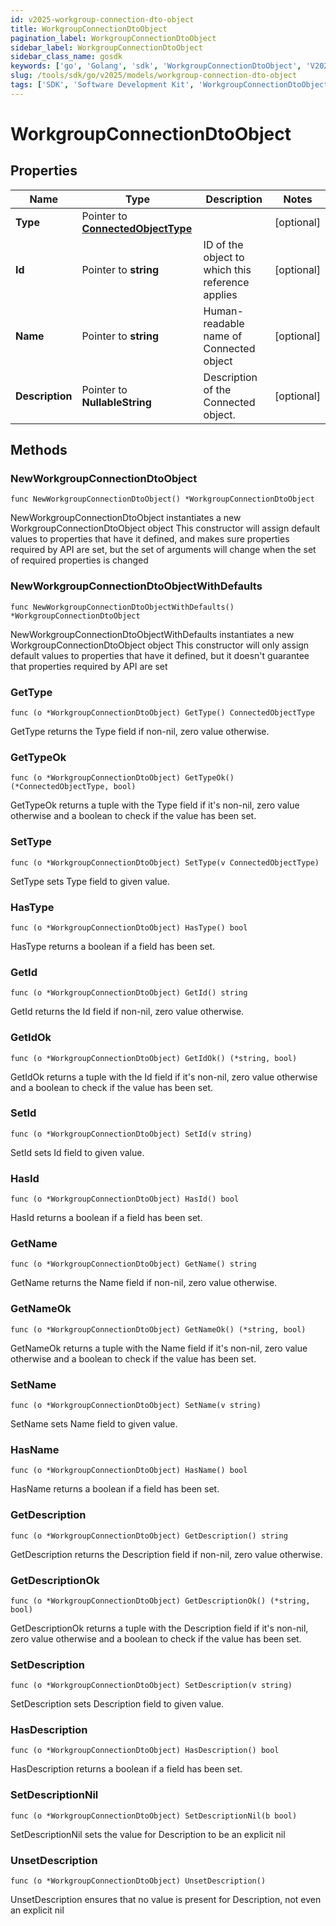 ```yaml
---
id: v2025-workgroup-connection-dto-object
title: WorkgroupConnectionDtoObject
pagination_label: WorkgroupConnectionDtoObject
sidebar_label: WorkgroupConnectionDtoObject
sidebar_class_name: gosdk
keywords: ['go', 'Golang', 'sdk', 'WorkgroupConnectionDtoObject', 'V2025WorkgroupConnectionDtoObject'] 
slug: /tools/sdk/go/v2025/models/workgroup-connection-dto-object
tags: ['SDK', 'Software Development Kit', 'WorkgroupConnectionDtoObject', 'V2025WorkgroupConnectionDtoObject']
---
```


# WorkgroupConnectionDtoObject

## Properties

Name | Type | Description | Notes
------------ | ------------- | ------------- | -------------
**Type** | Pointer to [**ConnectedObjectType**](connected-object-type) |  | [optional] 
**Id** | Pointer to **string** | ID of the object to which this reference applies | [optional] 
**Name** | Pointer to **string** | Human-readable name of Connected object | [optional] 
**Description** | Pointer to **NullableString** | Description of the Connected object. | [optional] 

## Methods

### NewWorkgroupConnectionDtoObject

`func NewWorkgroupConnectionDtoObject() *WorkgroupConnectionDtoObject`

NewWorkgroupConnectionDtoObject instantiates a new WorkgroupConnectionDtoObject object
This constructor will assign default values to properties that have it defined,
and makes sure properties required by API are set, but the set of arguments
will change when the set of required properties is changed

### NewWorkgroupConnectionDtoObjectWithDefaults

`func NewWorkgroupConnectionDtoObjectWithDefaults() *WorkgroupConnectionDtoObject`

NewWorkgroupConnectionDtoObjectWithDefaults instantiates a new WorkgroupConnectionDtoObject object
This constructor will only assign default values to properties that have it defined,
but it doesn't guarantee that properties required by API are set

### GetType

`func (o *WorkgroupConnectionDtoObject) GetType() ConnectedObjectType`

GetType returns the Type field if non-nil, zero value otherwise.

### GetTypeOk

`func (o *WorkgroupConnectionDtoObject) GetTypeOk() (*ConnectedObjectType, bool)`

GetTypeOk returns a tuple with the Type field if it's non-nil, zero value otherwise
and a boolean to check if the value has been set.

### SetType

`func (o *WorkgroupConnectionDtoObject) SetType(v ConnectedObjectType)`

SetType sets Type field to given value.

### HasType

`func (o *WorkgroupConnectionDtoObject) HasType() bool`

HasType returns a boolean if a field has been set.

### GetId

`func (o *WorkgroupConnectionDtoObject) GetId() string`

GetId returns the Id field if non-nil, zero value otherwise.

### GetIdOk

`func (o *WorkgroupConnectionDtoObject) GetIdOk() (*string, bool)`

GetIdOk returns a tuple with the Id field if it's non-nil, zero value otherwise
and a boolean to check if the value has been set.

### SetId

`func (o *WorkgroupConnectionDtoObject) SetId(v string)`

SetId sets Id field to given value.

### HasId

`func (o *WorkgroupConnectionDtoObject) HasId() bool`

HasId returns a boolean if a field has been set.

### GetName

`func (o *WorkgroupConnectionDtoObject) GetName() string`

GetName returns the Name field if non-nil, zero value otherwise.

### GetNameOk

`func (o *WorkgroupConnectionDtoObject) GetNameOk() (*string, bool)`

GetNameOk returns a tuple with the Name field if it's non-nil, zero value otherwise
and a boolean to check if the value has been set.

### SetName

`func (o *WorkgroupConnectionDtoObject) SetName(v string)`

SetName sets Name field to given value.

### HasName

`func (o *WorkgroupConnectionDtoObject) HasName() bool`

HasName returns a boolean if a field has been set.

### GetDescription

`func (o *WorkgroupConnectionDtoObject) GetDescription() string`

GetDescription returns the Description field if non-nil, zero value otherwise.

### GetDescriptionOk

`func (o *WorkgroupConnectionDtoObject) GetDescriptionOk() (*string, bool)`

GetDescriptionOk returns a tuple with the Description field if it's non-nil, zero value otherwise
and a boolean to check if the value has been set.

### SetDescription

`func (o *WorkgroupConnectionDtoObject) SetDescription(v string)`

SetDescription sets Description field to given value.

### HasDescription

`func (o *WorkgroupConnectionDtoObject) HasDescription() bool`

HasDescription returns a boolean if a field has been set.

### SetDescriptionNil

`func (o *WorkgroupConnectionDtoObject) SetDescriptionNil(b bool)`

 SetDescriptionNil sets the value for Description to be an explicit nil

### UnsetDescription
`func (o *WorkgroupConnectionDtoObject) UnsetDescription()`

UnsetDescription ensures that no value is present for Description, not even an explicit nil

